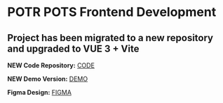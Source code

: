 # POTR POTS Frontend Development

## Project has been migrated to a new repository and upgraded to VUE 3 + Vite

**NEW Code Repository:** [CODE](https://github.com/meljaszuk/Eco-Pots-Vue)

**NEW Demo Version:** [DEMO](https://meljaszuk.github.io/Eco-Pots-Vue/)

**Figma Design:** [FIGMA](https://www.figma.com/file/50zgLU65Mcd3MisFHMfLfx/POTR-POTS_FE-students?node-id=1760%3A281)
